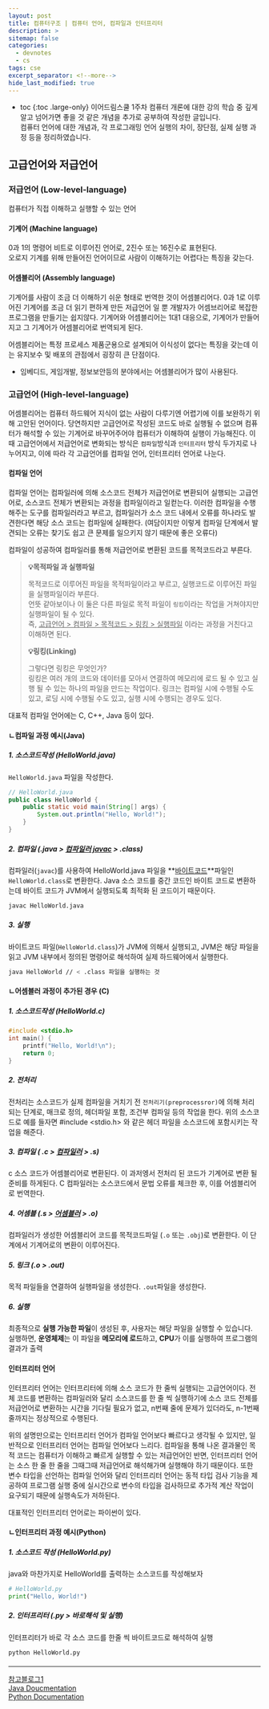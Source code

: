 ```yaml
---
layout: post
title: 컴퓨터구조 | 컴퓨터 언어, 컴파일과 인터프리터
description: >
sitemap: false
categories: 
  - devnotes
  - cs
tags: cse
excerpt_separator: <!--more-->
hide_last_modified: true
---
```

* toc
{:toc .large-only}
이어드림스쿨 1주차 컴퓨터 개론에 대한 강의 학습 중 깊게 알고 넘어가면 좋을 것 같은 개념을 추가로 공부하여 작성한 글입니다.<br>컴퓨터 언어에 대한 개념과, 각 프로그래밍 언어 실행의 차이, 장단점, 실제 실행 과정 등을 정리하였습니다.



<!--more-->

## 고급언어와 저급언어

### 저급언어 (Low-level-language)

컴퓨터가 직접 이해하고 실행할 수 있는 언어

#### 기계어 (Machine language)

0과 1의 명령어 비트로 이루어진 언어로, 2진수 또는 16진수로 표현된다. <br>오로지 기계를 위해 만들어진 언어이므로 사람이 이해하기는 어렵다는 특징을 갖는다.

#### 어셈블리어 (Assembly language)

기계어를 사람이 조금 더 이해하기 쉬운 형태로 번역한 것이 어셈블리어다. 0과 1로 이루어진 기계어를 조금 더 읽기 편하게 만든 저급언어 일 뿐 개발자가 어셈브리어로 복잡한 프로그램을 만들기는 쉽지않다. 기계어와 어셈블리어는 1대1 대응으로, 기계어가 만들어지고 그 기계어가 어셈블리어로 번역되게 된다. 

어셈블리어는 특정 프로세스 제품군용으로 설계되어 이식성이 없다는 특징을 갖는데 이는 유지보수 및 배포의 관점에서 굉장히 큰 단점이다.

- 임베디드, 게임개발, 정보보안등의 분야에서는 어셈블리어가 많이 사용된다.

### 고급언어 (High-level-language)

어셈블리어는 컴퓨터 하드웨어 지식이 없는 사람이 다루기엔 어렵기에 이를 보완하기 위해 고안된 언어이다. 당연하지만 고급언어로 작성된 코드도 바로 실행될 수 없으며 컴퓨터가 해석할 수 있는 기계어로 바꾸어주어야 컴퓨터가 이해하여 실행이 가능해진다. 이 때 고급언어에서 저급언어로 변화되는 방식은 `컴파일`방식과 `인터프리터` 방식 두가지로 나누어지고, 이에 따라 각 고급언어를 컴파일 언어, 인터프리터 언어로 나눈다.

#### 컴파일 언어 

컴파일 언어는 컴파일러에 의해 소스코드 전체가 저급언어로 변환되어 실행되는 고급언어로, 소스코드 전체가 변환되는 과정을 컴파일이라고 일컫는다. 이러한 컴파일을 수행해주는 도구를 컴파일러라고 부르고, 컴파일러가 소스 코드 내에서 오류를 하나라도 발견한다면 해당 소스 코드는 컴파일에 실패한다. (여담이지만 이렇게 컴파일 단계에서 발견되는 오류는 찾기도 쉽고 큰 문제를 일으키지 않기 때문에 좋은 오류다) 

컴파일이 성공하여 컴파일러를 통해 저급언어로 변환된 코드를 목적코드라고 부른다. 

> **💡목적파일 과 실행파일** 
>
> 목적코드로 이루어진 파일을 목적파일이라고 부르고, 실행코드로 이루어진 파일을 실행파일이라 부른다. <br>언뜻 같아보이나 이 둘은 다른 파일로 목적 파일이 `링킹`이라는 작업을 거쳐야지만 실행파일이 될 수 있다.<br>즉, <u>고급언어 > 컴파일 > 목적코드 > 링킹 > 실행파일</u> 이라는 과정을 거친다고 이해하면 된다.
>
> **💡링킹(Linking)**
>
> 그렇다면 링킹은 무엇인가?<br>링킹은 여러 개의 코드와 데이터를 모아서 연결하여 메모리에 로드 될 수 있고 실행 될 수 있는 하나의 파일을 만드는 작업이다. 링크는 컴파일 시에 수행될 수도 있고, 로딩 시에 수행될 수도 있고, 실행 시에 수행되는 경우도 있다.

대표적 컴파일 언어에는 C, C++, Java 등이 있다.

#### ㄴ컴파일 과정 예시(Java) 

##### 1. 소스코드작성 (HelloWorld.java)

`HelloWorld.java` 파일을 작성한다. 

```java
// HelloWorld.java
public class HelloWorld {
    public static void main(String[] args) {
        System.out.println("Hello, World!");
    }
}
```

##### 2. 컴파일 (.java > <u>컴파일러 javac</u> > .class)

컴파일러(`javac`)를 사용하여 HelloWorld.java 파일을 **<u>바이트코드</u>**파일인 `HelloWorld.class`로 변환한다. Java 소스 코드를 중간 코드인 바이트 코드로 변환하는데 바이트 코드가 JVM에서 실행되도록 최적화 된 코드이기 때문이다.

```bash
javac HelloWorld.java
```

##### 3. 실행

바이트코드 파일(`HelloWorld.class`)가 JVM에 의해서 실행되고, JVM은 해당 파일을 읽고 JVM 내부에서 정의된 명령어로 해석하여 실제 하드웨어에서 실행한다.

```bash
java HelloWorld // < .class 파일을 실행하는 것
```

#### ㄴ어셈블러 과정이 추가된 경우 (C) 

##### 1. 소스코드작성 (HelloWorld.c)

```c
#include <stdio.h>
int main() {
    printf("Hello, World!\n");
    return 0;
}
```

##### 2. 전처리 

전처리는 소스코드가 실제 컴파일을 거치기 전 `전처리기(preprocessror)`에 의해 처리되는 단계로, 매크로 정의, 헤더파일 포함, 조건부 컴파일 등의 작업을 한다. 위의 소스코드로 예를 들자면 #include <stdio.h> 와 같은 헤더 파일을 소스코드에 포함시키는 작업을 해준다.

##### 3. 컴파일 ( .c > <u>컴파일러</u> > .s)

c 소스 코드가 어셈블리어로 변환된다. 이 과저엥서 전처리 된 코드가 기계어로 변환 될 준비를 하게된다. C 컴파일러는 소스코드에서 문법 오류를 체크한 후, 이를 어셈블리어로 번역한다. 

##### 4. 어셈블 (.s > <u>어셈블러</u> > .o)

컴파일러가 생성한 어셈블리어 코드를 목적코드파일 (`.o` 또는 `.obj`)로 변환한다. 이 단계에서 기계어로의 변환이 이루어진다.

##### 5. 링크 (.o > .out)

목적 파일들을 연결하여 실행파일을 생성한다. `.out`파일을 생성한다.

##### 6. 실행

최종적으로 **실행 가능한 파일**이 생성된 후, 사용자는 해당 파일을 실행할 수 있습니다. 실행하면, **운영체제**는 이 파일을 **메모리에 로드**하고, **CPU**가 이를 실행하여 프로그램의 결과가 출력

#### 인터프리터 언어

인터프리터 언어는 인터프리터에 의해 소스 코드가 한 줄씩 실행되는 고급언어이다. 전체 코드를 변환하는 컴파일러와 달리 소스코드를 한 줄 씩 실행하기에 소스 코드 전체를 저급언어로 변환하는 시간을 기다릴 필요가 없고, n번째 줄에 문제가 있더라도, n-1번째 줄까지는 정상적으로 수행된다. 

위의 설명만으로는 인터프리터 언어가 컴파일 언어보다 빠르다고 생각될 수 있지만, 일반적으로 인터프리터 언어는 컴파일 언어보다 느리다. 컴파일을 통해 나온 결과물인 목적 코드는 컴퓨터가 이해하고 빠르게 실행할 수 있는 저급언어인 반면, 인터프리터 언어는 소스 한 줄 한 줄을 그때그때 저급언어로 해석해가며 실행해야 하기 때문이다. 또한 변수 타입을 선언하는 컴파일 언어와 달리 인터프리터 언어는 동적 타입 검사 기능을 제공하여 프로그램 실행 중에 실시간으로 변수의 타입을 검사하므로 추가적 계산 작업이 요구되기 때문에 실행속도가 저하된다.

대표적인 인터프리터 언어로는 파이썬이 있다.
#### ㄴ인터프리터 과정 예시(Python)

##### 1. 소스코드 작성 (HelloWorld.py)

java와 마찬가지로 HelloWorld를 출력하는 소스코드를 작성해보자

```python
# HelloWorld.py
print("Hello, World!")
```

##### 2. 인터프리터 (.py > 바로해석 및 실행)

인터프리터가 바로 각 소스 코드를 한줄 씩 바이트코드로 해석하여 실행 

```bash
python HelloWorld.py
```

#### 





---

[참고블로그1](https://rebugs.tistory.com/187)<br>[Java Doucmentation](https://docs.oracle.com/javase/tutorial/)<br>[Python Documentation](https://docs.python.org/3/)